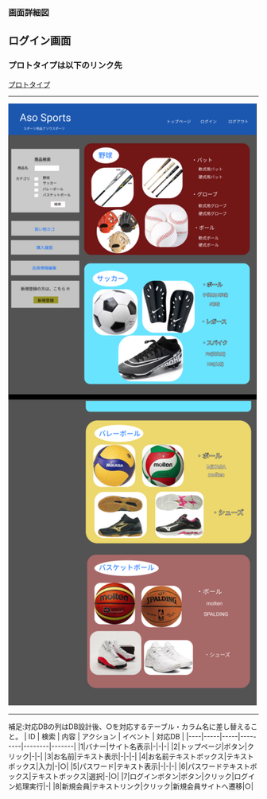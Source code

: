 ### 画面詳細図
  ## ログイン画面
### プロトタイプは以下のリンク先
[プロトタイプ](https://www.figma.com/file/36DPETfL3dwzP5NjNW1WZQ/Untitled)
*****
<img src="img/toppage.png" width="500">

*****

補足:対応DBの列はDB設計後、○を対応するテーブル・カラム名に差し替えること。
| ID | 検索 | 内容 | アクション | イベント | 対応DB | 
|----|-----|-----|---------|--------|-------|
|1|バナー|サイト名表示|-|-|-| 
|2|トップページ|ボタン|クリック|-|-| 
|3|お名前|テキスト表示|-|-|-| 
|4|お名前テキストボックス|テキストボックス|入力|-|○| 
|5|パスワード|テキスト表示|-|-|-| 
|6|パスワードテキストボックス|テキストボックス|選択|-|○| 
|7|ログインボタン|ボタン|クリック|ログイン処理実行|-| 
|8|新規会員|テキストリンク|クリック|新規会員サイトへ遷移|○|

